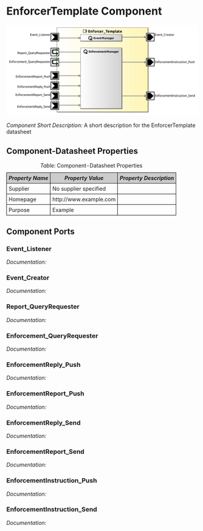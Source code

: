 <!--- This file is generated from the EnforcerTemplate.componentDocumentation model --->
<!--- do not modify this file manually as it will by automatically overwritten by the code generator, modify the model instead and re-generate this file --->

# EnforcerTemplate Component

<img src="model/EnforcerTemplateComponentDefinition.jpg" alt="EnforcerTemplate-ComponentImage" width="1000">

*Component Short Description:* A short description for the EnforcerTemplate datasheet


## Component-Datasheet Properties

<table style="border-collapse:collapse;">
<caption><i>Table:</i> Component-Datasheet Properties</caption>
<tr style="background-color:#ccc;">
<th style="border:1px solid black; padding: 5px;"><i>Property Name</i></th>
<th style="border:1px solid black; padding: 5px;"><i>Property Value</i></th>
<th style="border:1px solid black; padding: 5px;"><i>Property Description</i></th>
</tr>
<tr>
<td style="border:1px solid black; padding: 5px;">Supplier</td>
<td style="border:1px solid black; padding: 5px;">No supplier specified</td>
<td style="border:1px solid black; padding: 5px;"></td>
</tr>
<tr>
<td style="border:1px solid black; padding: 5px;">Homepage</td>
<td style="border:1px solid black; padding: 5px;">http://www.example.com</td>
<td style="border:1px solid black; padding: 5px;"></td>
</tr>
<tr>
<td style="border:1px solid black; padding: 5px;">Purpose</td>
<td style="border:1px solid black; padding: 5px;">Example</td>
<td style="border:1px solid black; padding: 5px;"></td>
</tr>
</table>

## Component Ports

### Event_Listener

*Documentation:*


### Event_Creator

*Documentation:*


### Report_QueryRequester

*Documentation:*


### Enforcement_QueryRequester

*Documentation:*


### EnforcementReply_Push

*Documentation:*


### EnforcementReport_Push

*Documentation:*


### EnforcementReply_Send

*Documentation:*


### EnforcementReport_Send

*Documentation:*


### EnforcementInstruction_Push

*Documentation:*


### EnforcementInstruction_Send

*Documentation:*





